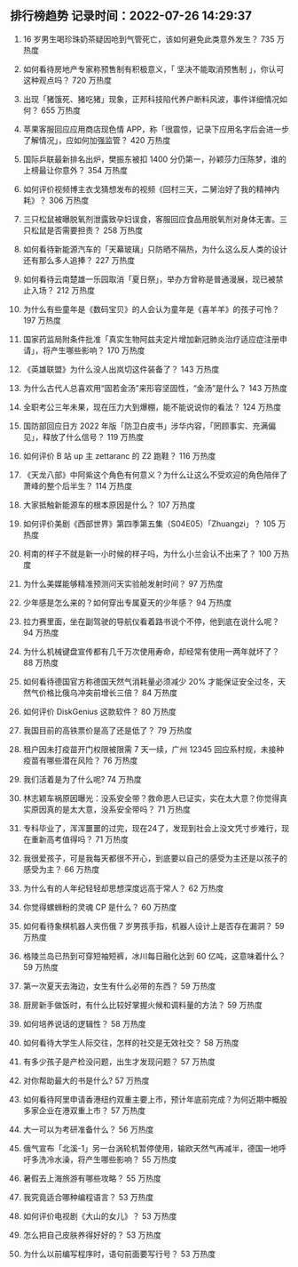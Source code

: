
## 排行榜趋势 记录时间：2022-07-26 14:29:37
  
  1. 16 岁男生喝珍珠奶茶疑因呛到气管死亡，该如何避免此类意外发生？ 735 万热度
    
  2. 如何看待房地产专家称预售制有积极意义，「 坚决不能取消预售制 」，你认可这种观点吗？ 720 万热度
    
  3. 出现「猪饿死、猪吃猪」现象，正邦科技陷代养户断料风波，事件详细情况如何？ 655 万热度
    
  4. 苹果客服回应应用商店现色情 APP，称「很震惊，记录下应用名字后会进一步了解情况」，应如何加强监管？ 420 万热度
    
  5. 国际乒联最新排名出炉，樊振东被扣 1400 分仍第一，孙颖莎力压陈梦，谁的上榜最让你意外？ 354 万热度
    
  6. 如何评价视频博主衣戈猜想发布的视频《回村三天，二舅治好了我的精神内耗》？ 306 万热度
    
  7. 三只松鼠被曝脱氧剂泄露致孕妇误食，客服回应食品用脱氧剂对身体无害。三只松鼠是否需要担责？ 258 万热度
    
  8. 如何看待新能源汽车的「天幕玻璃」只防晒不隔热，为什么这么反人类的设计还有那么多人追捧？ 227 万热度
    
  9. 如何看待云南楚雄一乐园取消「夏日祭」，举办方曾称是普通漫展，现已被禁止入场？ 212 万热度
    
  10. 为什么有些童年是《数码宝贝》的人会认为童年是《喜羊羊》的孩子可怜？ 197 万热度
    
  11. 国家药监局附条件批准「真实生物阿兹夫定片增加新冠肺炎治疗适应症注册申请」，将产生哪些影响？ 170 万热度
    
  12. 《英雄联盟》为什么没人出岚切这件装备了？ 143 万热度
    
  13. 为什么古代人总喜欢用“固若金汤”来形容坚固性，“金汤”是什么？ 143 万热度
    
  14. 全职考公三年未果，现在压力大到爆棚，能不能说说你的看法？ 124 万热度
    
  15. 国防部回应日方 2022 年版「防卫白皮书」涉华内容，「罔顾事实、充满偏见」，释放了什么信号？ 119 万热度
    
  16. 如何评价 B 站 up 主 zettaranc 的 Z2 跑鞋？ 116 万热度
    
  17. 《天龙八部》中阿紫这个角色有何意义？为什么让这么不受欢迎的角色陪伴了萧峰的整个后半生？ 114 万热度
    
  18. 大家抵触新能源车的根本原因是什么？ 107 万热度
    
  19. 如何评价美剧《西部世界》第四季第五集（S04E05）「Zhuangzi」？ 105 万热度
    
  20. 柯南的样子不就是新一小时候的样子吗，为什么小兰会认不出来了？ 100 万热度
    
  21. 为什么美媒能够精准预测问天实验舱发射时间？ 97 万热度
    
  22. 少年感是怎么来的？如何穿出专属夏天的少年感？ 94 万热度
    
  23. 拉力赛里面，坐在副驾驶的导航仪看着路书说个不停，他到底在说什么呢？ 94 万热度
    
  24. 为什么机械键盘宣传都有几千万次使用寿命，却经常有使用一两年就坏了？ 88 万热度
    
  25. 如何看待德国官方称德国天然气消耗量必须减少 20% 才能保证安全过冬，天然气价格比俄乌冲突前增长三倍？ 84 万热度
    
  26. 如何评价 DiskGenius 这款软件？ 80 万热度
    
  27. 我国目前的高铁票价是高了还是低了？ 79 万热度
    
  28. 租户因未打疫苗开门权限被限需 7 天一续，广州 12345 回应系村规，未接种疫苗有哪些潜在风险？ 76 万热度
    
  29. 我们活着是为了什么呢? 74 万热度
    
  30. 林志颖车祸原因曝光：没系安全带？救命恩人已证实，实在太大意？你觉得真实原因真的是太大意，没系安全带吗？ 71 万热度
    
  31. 专科毕业了，浑浑噩噩的过完，现在24了，发现到社会上没文凭寸步难行，现在重新高考值得吗？ 71 万热度
    
  32. 我很爱孩子，可是我每天都很不开心，到底要以自己的感受为主还是以孩子的感受为主？ 66 万热度
    
  33. 为什么有的人年纪轻轻却思想深度远高于常人？ 62 万热度
    
  34. 你觉得螺蛳粉的灵魂 CP 是什么？ 60 万热度
    
  35. 如何看待象棋机器人夹伤俄 7 岁男孩手指，机器人设计上是否存在漏洞？ 59 万热度
    
  36. 格陵兰岛已热到可穿短袖短裤，冰川每日融化达到 60 亿吨，这意味着什么？ 59 万热度
    
  37. 第一次夏天去海边，女生有什么必带的东西？ 59 万热度
    
  38. 厨房新手做饭时，有什么比较好掌握火候和调料量的方法？ 59 万热度
    
  39. 如何培养说话的逻辑性？ 58 万热度
    
  40. 如何看待大学生人际交往，怎样的社交是无效社交？ 58 万热度
    
  41. 有多少孩子是产检没问题，出生才发现问题？ 57 万热度
    
  42. 对你帮助最大的书是什么? 57 万热度
    
  43. 如何看待阿里申请香港纽约双重主要上市，预计年底前完成？为何近期中概股多家企业在港双重上市？ 57 万热度
    
  44. 大一可以为考研准备什么？ 56 万热度
    
  45. 俄气宣布「北溪-1」另一台涡轮机暂停使用，输欧天然气再减半，德国一地呼吁多洗冷水澡，将产生哪些影响？ 55 万热度
    
  46. 暑假去上海旅游有哪些攻略？ 55 万热度
    
  47. 我究竟适合哪种编程语言？ 53 万热度
    
  48. 如何评价电视剧《大山的女儿》？ 53 万热度
    
  49. 怎么把自己皮肤养得好好的？ 53 万热度
    
  50. 为什么以前编写程序时，语句前面要写行号？ 53 万热度
    